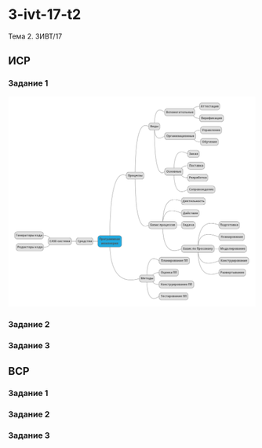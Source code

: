 # 3-ivt-17-t2
Тема 2. 3ИВТ/17
## ИСР
### Задание 1
![Mind map](/img1.png)
### Задание 2
### Задание 3

## ВСР
### Задание 1
### Задание 2
### Задание 3
